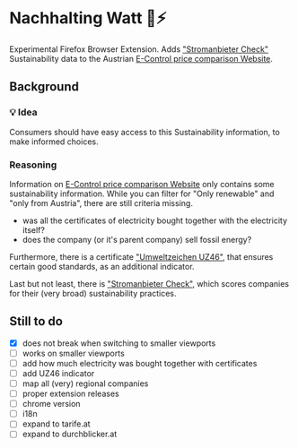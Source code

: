 # Nachhalting Watt  🌱⚡

Experimental Firefox Browser Extension.
Adds ["Stromanbieter Check"](https://www.wwf.at/stromanbietercheck/) Sustainability data to
the Austrian [E-Control price comparison Website](https://www.e-control.at/tarifkalkulator#).

## Background

### 💡 Idea

Consumers should have easy access to this Sustainability information, to make informed choices.

### Reasoning

Information on [E-Control price comparison Website](https://www.e-control.at/tarifkalkulator#)
only contains some sustainability information.
While you can filter for "Only renewable" and "only from Austria",
there are still criteria missing.

 - was all the certificates of electricity bought together with the electricity itself?
 - does the company (or it's parent company) sell fossil energy?

Furthermore, there is a certificate
["Umweltzeichen UZ46"](https://www.umweltzeichen.at/de/produkte/gr%C3%BCne-energie),
that ensures certain good standards, as an additional indicator.

Last but not least, there is ["Stromanbieter Check"](https://www.wwf.at/stromanbietercheck/),
which scores companies for their (very broad) sustainability practices.

## Still to do

 - [x] does not break when switching to smaller viewports
 - [ ] works on smaller viewports
 - [ ] add  how much electricity was bought together with certificates
 - [ ] add UZ46 indicator
 - [ ] map all (very) regional companies
 - [ ] proper extension releases
 - [ ] chrome version
 - [ ] i18n
 - [ ] expand to tarife.at
 - [ ] expand to durchblicker.at

